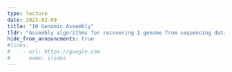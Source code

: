 ```yaml
---
type: lecture
date: 2023-02-09
title: "10 Genomic Assembly"
tldr: "Assembly algorithms for recovering 1 genome from sequencing data"
hide_from_announcments: true
#links: 
#    - url: https://google.com
#      name: slides
---
```

